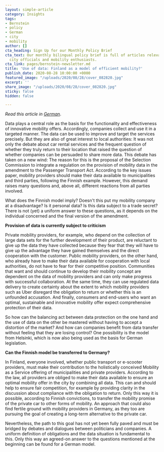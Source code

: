 ```yaml
---
layout: simple-article
category: Insights
tags:
- Bernstein
- policy
- German
- city
- mobility
author: []
cta_heading: Sign Up for our Monthly Policy Brief
cta_text: Our monthly bilingual policy brief is full of articles relevant to policymakers,
  city officials and mobility enthusiasts.
cta_link: pages/bernstein-newsletter.md
title: 'Use of data: Finland as a model of efficient mobility?'
publish_date: 2020-08-28 10:00:00 +0000
featured_image: "/uploads/2020/08/28/cover_082820.jpg"
excerpt: ''
share_image: "/uploads/2020/08/28/cover_082820.jpg"
sticky: false
hidden: false

---
```

_Read this article in_ [_German_](https://bernstein-group.com/de/2020/08/28/nutzung-von-daten-finnland-als-vorbild-effizienter-mobilitaet/).

Data plays a central role as the basis for the functionality and effectiveness of innovative mobility offers. Accordingly, companies collect and use it in a targeted manner. The data can be used to improve and target the services precisely. But they are also of great interest to local authorities: It was not only the debate about car rental services and the frequent question of whether they truly return to their location that raised the question of whether companies can be persuaded to share more data. This debate has taken on a new wind: The reason for this is the proposal of the Selection Commission to integrate a regulation on the provision of mobility data in the amendment to the Passenger Transport Act. According to the key issues paper, mobility providers should make their data available to municipalities and third parties, following the Finnish example. However, this demand raises many questions and, above all, different reactions from all parties involved.

What does the Finnish model imply? Doesn't this put my mobility company at a disadvantage? Is it personal data? Is this data subject to a trade secret? There is not (yet) a uniform answer to these questions, as it depends on the individual concerned and the final version of the amendment.

**Provision of data is currently subject to criticism**

Private mobility providers, for example, who depend on the collection of large data sets for the further development of their product, are reluctant to give up the data they have collected because they fear that they will have to give up the advantage they have gained themselves and the direct cooperation with the customer. Public mobility providers, on the other hand, who already have to make their data available for cooperation with local authorities, do not have to fear for their competitive position. Communities that want and should continue to develop their mobility concept are dependent on the data of mobility providers and can only make progress with successful collaboration. At the same time, they can use regulated data delivery to create certainty about the extent to which mobility providers such as Uber disregard the obligation to return or whether this is an unfounded accusation. And finally, consumers and end-users who want an optimal, sustainable and innovative mobility offer expect comprehensive protection of their data.

So how can the balancing act between data protection on the one hand and the use of data on the other be mastered without having to accept a distortion of the market? And how can companies benefit from data transfer without feeling that they are losing control? One possibility is the model from Helsinki, which is now also being used as the basis for German legislation.

**Can the Finnish model be transferred to Germany?**

In Finland, everyone involved, whether public transport or e-scooter providers, must make their contribution to the holistically conceived Mobility as a Service offering of municipalities and private providers. According to the law, all providers are obliged to make their data available to ensure an optimal mobility offer in the city by combining all data. This can and should help to ensure fair competition, for example by providing clarity in the discussion about compliance with the obligation to return. Only this way it is possible, according to Finnish convictions, to transfer the mobility promise of the private car to other forms of mobility. An approach that could also find fertile ground with mobility providers in Germany, as they too are pursuing the goal of creating a long-term alternative to the private car.

Nevertheless, the path to this goal has not yet been fully paved and must be bridged by debates and dialogues between politicians and companies. A uniform definition of obligations and the data situation is fundamental to this. Only this way an agreed-on answer to the questions mentioned at the beginning can be found for a German model.